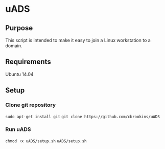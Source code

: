 uADS
=================

## Purpose
This script is intended to make it easy to join a Linux workstation to a domain.

## Requirements
Ubuntu 14.04

## Setup

### Clone git repository
`sudo apt-get install git`
`git clone https://github.com/cbrookins/uADS`

### Run uADS
`chmod +x uADS/setup.sh`
`uADS/setup.sh`
